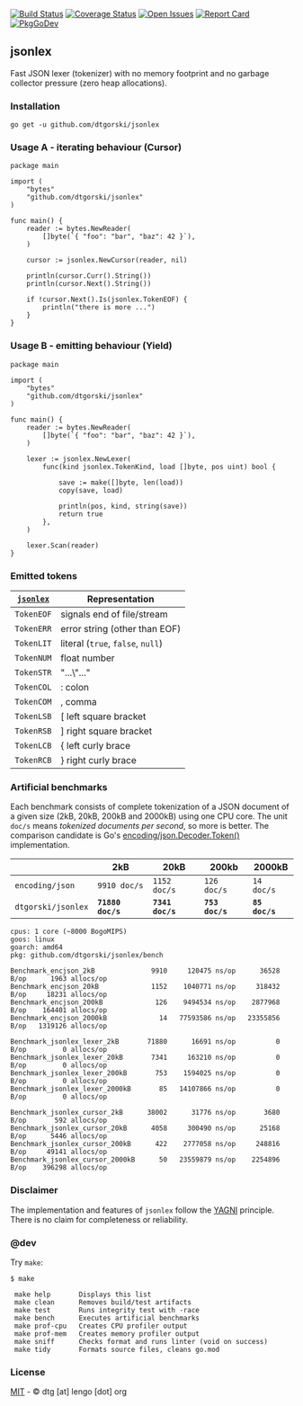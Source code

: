 [![Build Status](https://travis-ci.org/dtgorski/jsonlex.svg?branch=master)](https://travis-ci.org/dtgorski/jsonlex)
[![Coverage Status](https://coveralls.io/repos/github/dtgorski/jsonlex/badge.svg?branch=master)](https://coveralls.io/github/dtgorski/jsonlex?branch=master)
[![Open Issues](https://img.shields.io/github/issues/dtgorski/jsonlex.svg)](https://github.com/dtgorski/jsonlex/issues)
[![Report Card](https://goreportcard.com/badge/github.com/dtgorski/jsonlex)](https://goreportcard.com/report/github.com/dtgorski/jsonlex)
[![PkgGoDev](https://pkg.go.dev/badge/github.com/dtgorski/jsonlex)](https://pkg.go.dev/github.com/dtgorski/jsonlex)

## jsonlex

Fast JSON lexer (tokenizer) with no memory footprint and no garbage collector pressure (zero heap allocations).

### Installation
```
go get -u github.com/dtgorski/jsonlex
```

### Usage A - iterating behaviour (Cursor)
```
package main

import (
    "bytes"
    "github.com/dtgorski/jsonlex"
)

func main() {
    reader := bytes.NewReader(
        []byte(`{ "foo": "bar", "baz": 42 }`),
    )

    cursor := jsonlex.NewCursor(reader, nil)

    println(cursor.Curr().String())
    println(cursor.Next().String())

    if !cursor.Next().Is(jsonlex.TokenEOF) {
        println("there is more ...")
    }
}
```

### Usage B - emitting behaviour (Yield)
```
package main

import (
    "bytes"
    "github.com/dtgorski/jsonlex"
)

func main() {
    reader := bytes.NewReader(
        []byte(`{ "foo": "bar", "baz": 42 }`),
    )

    lexer := jsonlex.NewLexer(
        func(kind jsonlex.TokenKind, load []byte, pos uint) bool {

            save := make([]byte, len(load))
            copy(save, load)

            println(pos, kind, string(save))
            return true
        },
    )

    lexer.Scan(reader)
}
```

### Emitted tokens
| [```jsonlex```](https://pkg.go.dev/github.com/dtgorski/jsonlex) | Representation
| --- | ---
|```TokenEOF``` | signals end of file/stream
|```TokenERR``` | error string (other than EOF)
|```TokenLIT``` | literal (```true```, ```false```, ```null```)
|```TokenNUM``` | float number
|```TokenSTR``` | "...\\"..."
|```TokenCOL``` | : colon
|```TokenCOM``` | , comma
|```TokenLSB``` | [ left square bracket
|```TokenRSB``` | ] right square bracket
|```TokenLCB``` | { left curly brace
|```TokenRCB``` | } right curly brace

### Artificial benchmarks

Each benchmark consists of complete tokenization of a JSON document of a given size (2kB, 20kB, 200kB and 2000kB) using one CPU core. The unit ```doc/s``` means _tokenized documents per second_, so more is better. 
The comparison candidate is Go's [encoding/json.Decoder.Token()](https://golang.org/pkg/encoding/json/#Decoder.Token) implementation.

| |2kB|20kB|200kb|2000kB
| --- | --- | --- | --- | ---
|```encoding/json```|```9910 doc/s```|```1152 doc/s```|```126 doc/s```|```14 doc/s```
|```dtgorski/jsonlex```|**```71880 doc/s```**|**```7341 doc/s```**|**```753 doc/s```**|**```85 doc/s```**

```
cpus: 1 core (~8000 BogoMIPS)
goos: linux
goarch: amd64
pkg: github.com/dtgorski/jsonlex/bench

Benchmark_encjson_2kB              9910     120475 ns/op      36528 B/op      1963 allocs/op
Benchmark_encjson_20kB             1152    1040771 ns/op     318432 B/op     18231 allocs/op
Benchmark_encjson_200kB             126    9494534 ns/op    2877968 B/op    164401 allocs/op
Benchmark_encjson_2000kB             14   77593586 ns/op   23355856 B/op   1319126 allocs/op

Benchmark_jsonlex_lexer_2kB       71880      16691 ns/op          0 B/op         0 allocs/op
Benchmark_jsonlex_lexer_20kB       7341     163210 ns/op          0 B/op         0 allocs/op
Benchmark_jsonlex_lexer_200kB       753    1594025 ns/op          0 B/op         0 allocs/op
Benchmark_jsonlex_lexer_2000kB       85   14107866 ns/op          0 B/op         0 allocs/op

Benchmark_jsonlex_cursor_2kB      38002      31776 ns/op       3680 B/op       592 allocs/op
Benchmark_jsonlex_cursor_20kB      4058     300490 ns/op      25168 B/op      5446 allocs/op
Benchmark_jsonlex_cursor_200kB      422    2777058 ns/op     248816 B/op     49141 allocs/op
Benchmark_jsonlex_cursor_2000kB      50   23559879 ns/op    2254896 B/op    396298 allocs/op
```

### Disclaimer
The implementation and features of ```jsonlex``` follow the [YAGNI](https://en.wikipedia.org/wiki/You_aren%27t_gonna_need_it) principle.
There is no claim for completeness or reliability.

### @dev
Try ```make```:
```
$ make

 make help       Displays this list
 make clean      Removes build/test artifacts
 make test       Runs integrity test with -race
 make bench      Executes artificial benchmarks
 make prof-cpu   Creates CPU profiler output
 make prof-mem   Creates memory profiler output
 make sniff      Checks format and runs linter (void on success)
 make tidy       Formats source files, cleans go.mod
```

### License
[MIT](https://opensource.org/licenses/MIT) - © dtg [at] lengo [dot] org
